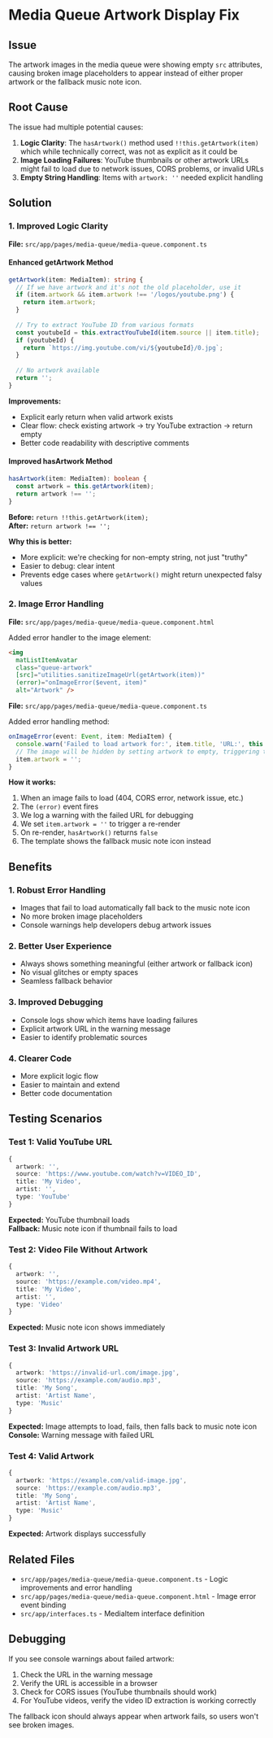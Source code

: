 # Media Queue Artwork Display Fix

## Issue
The artwork images in the media queue were showing empty `src` attributes, causing broken image placeholders to appear instead of either proper artwork or the fallback music note icon.

## Root Cause
The issue had multiple potential causes:

1. **Logic Clarity**: The `hasArtwork()` method used `!!this.getArtwork(item)` which while technically correct, was not as explicit as it could be
2. **Image Loading Failures**: YouTube thumbnails or other artwork URLs might fail to load due to network issues, CORS problems, or invalid URLs
3. **Empty String Handling**: Items with `artwork: ''` needed explicit handling

## Solution

### 1. Improved Logic Clarity

**File:** `src/app/pages/media-queue/media-queue.component.ts`

#### Enhanced getArtwork Method
```typescript
getArtwork(item: MediaItem): string {
  // If we have artwork and it's not the old placeholder, use it
  if (item.artwork && item.artwork !== '/logos/youtube.png') {
    return item.artwork;
  }
  
  // Try to extract YouTube ID from various formats
  const youtubeId = this.extractYouTubeId(item.source || item.title);
  if (youtubeId) {
    return `https://img.youtube.com/vi/${youtubeId}/0.jpg`;
  }
  
  // No artwork available
  return '';
}
```

**Improvements:**
- Explicit early return when valid artwork exists
- Clear flow: check existing artwork → try YouTube extraction → return empty
- Better code readability with descriptive comments

#### Improved hasArtwork Method
```typescript
hasArtwork(item: MediaItem): boolean {
  const artwork = this.getArtwork(item);
  return artwork !== '';
}
```

**Before:** `return !!this.getArtwork(item);`  
**After:** `return artwork !== '';`

**Why this is better:**
- More explicit: we're checking for non-empty string, not just "truthy"
- Easier to debug: clear intent
- Prevents edge cases where `getArtwork()` might return unexpected falsy values

### 2. Image Error Handling

**File:** `src/app/pages/media-queue/media-queue.component.html`

Added error handler to the image element:
```html
<img 
  matListItemAvatar 
  class="queue-artwork" 
  [src]="utilities.sanitizeImageUrl(getArtwork(item))" 
  (error)="onImageError($event, item)"
  alt="Artwork" />
```

**File:** `src/app/pages/media-queue/media-queue.component.ts`

Added error handling method:
```typescript
onImageError(event: Event, item: MediaItem) {
  console.warn('Failed to load artwork for:', item.title, 'URL:', this.getArtwork(item));
  // The image will be hidden by setting artwork to empty, triggering the fallback icon
  item.artwork = '';
}
```

**How it works:**
1. When an image fails to load (404, CORS error, network issue, etc.)
2. The `(error)` event fires
3. We log a warning with the failed URL for debugging
4. We set `item.artwork = ''` to trigger a re-render
5. On re-render, `hasArtwork()` returns `false`
6. The template shows the fallback music note icon instead

## Benefits

### 1. Robust Error Handling
- Images that fail to load automatically fall back to the music note icon
- No more broken image placeholders
- Console warnings help developers debug artwork issues

### 2. Better User Experience
- Always shows something meaningful (either artwork or fallback icon)
- No visual glitches or empty spaces
- Seamless fallback behavior

### 3. Improved Debugging
- Console logs show which items have loading failures
- Explicit artwork URL in the warning message
- Easier to identify problematic sources

### 4. Clearer Code
- More explicit logic flow
- Easier to maintain and extend
- Better code documentation

## Testing Scenarios

### Test 1: Valid YouTube URL
```typescript
{
  artwork: '',
  source: 'https://www.youtube.com/watch?v=VIDEO_ID',
  title: 'My Video',
  artist: '',
  type: 'YouTube'
}
```
**Expected:** YouTube thumbnail loads  
**Fallback:** Music note icon if thumbnail fails to load

### Test 2: Video File Without Artwork
```typescript
{
  artwork: '',
  source: 'https://example.com/video.mp4',
  title: 'My Video',
  artist: '',
  type: 'Video'
}
```
**Expected:** Music note icon shows immediately

### Test 3: Invalid Artwork URL
```typescript
{
  artwork: 'https://invalid-url.com/image.jpg',
  source: 'https://example.com/audio.mp3',
  title: 'My Song',
  artist: 'Artist Name',
  type: 'Music'
}
```
**Expected:** Image attempts to load, fails, then falls back to music note icon  
**Console:** Warning message with failed URL

### Test 4: Valid Artwork
```typescript
{
  artwork: 'https://example.com/valid-image.jpg',
  source: 'https://example.com/audio.mp3',
  title: 'My Song',
  artist: 'Artist Name',
  type: 'Music'
}
```
**Expected:** Artwork displays successfully

## Related Files

- `src/app/pages/media-queue/media-queue.component.ts` - Logic improvements and error handling
- `src/app/pages/media-queue/media-queue.component.html` - Image error event binding
- `src/app/interfaces.ts` - MediaItem interface definition

## Debugging

If you see console warnings about failed artwork:
1. Check the URL in the warning message
2. Verify the URL is accessible in a browser
3. Check for CORS issues (YouTube thumbnails should work)
4. For YouTube videos, verify the video ID extraction is working correctly

The fallback icon should always appear when artwork fails, so users won't see broken images.

